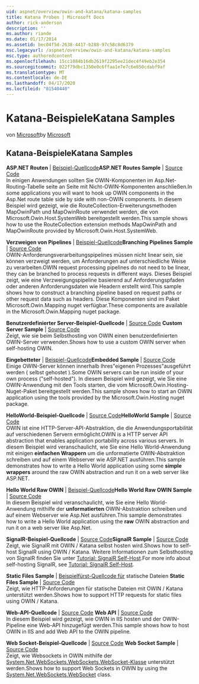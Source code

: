 ```yaml
---
uid: aspnet/overview/owin-and-katana/katana-samples
title: Katana Proben | Microsoft Docs
author: rick-anderson
description: ''
ms.author: riande
ms.date: 01/17/2014
ms.assetid: bec04f5d-2638-4417-b288-97c58c8d6379
msc.legacyurl: /aspnet/overview/owin-and-katana/katana-samples
msc.type: authoredcontent
ms.openlocfilehash: 15cc1084b16db2619f2295ee21dec4f49eb2e354
ms.sourcegitcommit: 022f79dbc1350e0c6ffaa1e7e7c6e850cdabf9af
ms.translationtype: MT
ms.contentlocale: de-DE
ms.lasthandoff: 04/17/2020
ms.locfileid: "81540440"
---
```

# <a name="katana-samples"></a><span data-ttu-id="c53c0-102">Katana-Beispiele</span><span class="sxs-lookup"><span data-stu-id="c53c0-102">Katana Samples</span></span>

<span data-ttu-id="c53c0-103">von [Microsoft](https://github.com/microsoft)</span><span class="sxs-lookup"><span data-stu-id="c53c0-103">by [Microsoft](https://github.com/microsoft)</span></span>

## <a name="katana-samples"></a><span data-ttu-id="c53c0-104">Katana-Beispiele</span><span class="sxs-lookup"><span data-stu-id="c53c0-104">Katana Samples</span></span>

<span data-ttu-id="c53c0-105">**ASP.NET Routen** | [Beispiel-Quellcode](https://github.com/aspnet/samples/tree/master/samples/aspnet/Katana/AspNetRoutes)</span><span class="sxs-lookup"><span data-stu-id="c53c0-105">**ASP.NET Routes Sample** | [Source Code](https://github.com/aspnet/samples/tree/master/samples/aspnet/Katana/AspNetRoutes)</span></span>  
<span data-ttu-id="c53c0-106">In einigen Anwendungen sollten Sie OWIN-Komponenten im Asp.Net-Routing-Tabelle seite an Seite mit Nicht-OWIN-Komponenten anschließen.</span><span class="sxs-lookup"><span data-stu-id="c53c0-106">In some applications you will want to hook up OWIN components in the Asp.Net route table side by side with non-OWIN components.</span></span> <span data-ttu-id="c53c0-107">In diesem Beispiel wird gezeigt, wie die RouteCollection-Erweiterungsmethoden MapOwinPath und MapOwinRoute verwendet werden, die von Microsoft.Owin.Host.SystemWeb bereitgestellt werden.</span><span class="sxs-lookup"><span data-stu-id="c53c0-107">This sample shows how to use the RouteCollection extension methods MapOwinPath and MapOwinRoute provided by Microsoft.Owin.Host.SystemWeb.</span></span>

<span data-ttu-id="c53c0-108">**Verzweigen von Pipelines** | [Beispiel-Quellcode](https://github.com/aspnet/samples/tree/master/samples/aspnet/Katana/BranchingPipelines)</span><span class="sxs-lookup"><span data-stu-id="c53c0-108">**Branching Pipelines Sample** | [Source Code](https://github.com/aspnet/samples/tree/master/samples/aspnet/Katana/BranchingPipelines)</span></span>  
<span data-ttu-id="c53c0-109">OWIN-Anforderungsverarbeitungspipelines müssen nicht linear sein, sie können verzweigt werden, um Anforderungen auf unterschiedliche Weise zu verarbeiten.</span><span class="sxs-lookup"><span data-stu-id="c53c0-109">OWIN request processing pipelines do not need to be linear, they can be branched to process requests in different ways.</span></span> <span data-ttu-id="c53c0-110">Dieses Beispiel zeigt, wie eine Verzweigungspipeline basierend auf Anforderungspfaden oder anderen Anforderungsdaten wie Headern erstellt wird.</span><span class="sxs-lookup"><span data-stu-id="c53c0-110">This sample shows how to construct a branching pipeline based on request paths or other request data such as headers.</span></span> <span data-ttu-id="c53c0-111">Diese Komponenten sind im Paket Microsoft.Owin.Mapping nuget verfügbar.</span><span class="sxs-lookup"><span data-stu-id="c53c0-111">These components are available in the Microsoft.Owin.Mapping nuget package.</span></span>

<span data-ttu-id="c53c0-112">**Benutzerdefinierter Server-Beispiel-Quellcode** | [Source Code](https://github.com/aspnet/samples/tree/master/samples/aspnet/Katana/CustomServer) </span><span class="sxs-lookup"><span data-stu-id="c53c0-112">**Custom Server Sample** | [Source Code](https://github.com/aspnet/samples/tree/master/samples/aspnet/Katana/CustomServer) </span></span>  
<span data-ttu-id="c53c0-113">Zeigt, wie sie beim Selbsthosting von OWIN einen benutzerdefinierten OWIN-Server verwenden.</span><span class="sxs-lookup"><span data-stu-id="c53c0-113">Shows how to use a custom OWIN server when self-hosting OWIN.</span></span>

<span data-ttu-id="c53c0-114">**Eingebetteter** | [Beispiel-Quellcode](https://github.com/aspnet/samples/tree/master/samples/aspnet/Katana/Embedded)</span><span class="sxs-lookup"><span data-stu-id="c53c0-114">**Embedded Sample** | [Source Code](https://github.com/aspnet/samples/tree/master/samples/aspnet/Katana/Embedded)</span></span>  
<span data-ttu-id="c53c0-115">Einige OWIN-Server können innerhalb Ihres&quot;eigenen Prozesses&quot;ausgeführt werden ( selbst gehostet ).</span><span class="sxs-lookup"><span data-stu-id="c53c0-115">Some OWIN servers can be run inside of your own process (&quot;self-hosted&quot;).</span></span> <span data-ttu-id="c53c0-116">In diesem Beispiel wird gezeigt, wie Sie eine OWIN-Anwendung mit den Tools starten, die vom Microsoft.Owin.Hosting-Nuget-Paket bereitgestellt werden.</span><span class="sxs-lookup"><span data-stu-id="c53c0-116">This sample shows how to start an OWIN application using the tools provided by the Microsoft.Owin.Hosting nuget package.</span></span>

<span data-ttu-id="c53c0-117">**HelloWorld-Beispiel-Quellcode** | [Source Code](https://github.com/aspnet/samples/tree/master/samples/aspnet/Katana/HelloWorld)</span><span class="sxs-lookup"><span data-stu-id="c53c0-117">**HelloWorld Sample** | [Source Code](https://github.com/aspnet/samples/tree/master/samples/aspnet/Katana/HelloWorld)</span></span>  
<span data-ttu-id="c53c0-118">OWIN ist eine HTTP-Server-API-Abstraktion, die die Anwendungsportabilität auf verschiedenen Servern ermöglicht.</span><span class="sxs-lookup"><span data-stu-id="c53c0-118">OWIN is a HTTP server API abstraction that enables application portability across various servers.</span></span> <span data-ttu-id="c53c0-119">In diesem Beispiel wird veranschaulicht, wie Sie eine Hello World-Anwendung mit einigen **einfachen Wrappern** um die unformatierte OWIN-Abstraktion schreiben und auf einem Webserver wie ASP.NET ausführen.</span><span class="sxs-lookup"><span data-stu-id="c53c0-119">This sample demonstrates how to write a Hello World application using some **simple wrappers** around the raw OWIN abstraction and run it on a web server like ASP.NET.</span></span>

<span data-ttu-id="c53c0-120">**Hello World Raw OWIN** | [Beispiel-Quellcode](https://github.com/aspnet/samples/tree/master/samples/aspnet/Katana/HelloWorldRawOwin)</span><span class="sxs-lookup"><span data-stu-id="c53c0-120">**Hello World Raw OWIN Sample** | [Source Code](https://github.com/aspnet/samples/tree/master/samples/aspnet/Katana/HelloWorldRawOwin)</span></span>  
<span data-ttu-id="c53c0-121">In diesem Beispiel wird veranschaulicht, wie Sie eine Hello World-Anwendung mithilfe der **unformatierten** OWIN-Abstraktion schreiben und auf einem Webserver wie Asp.Net ausführen.</span><span class="sxs-lookup"><span data-stu-id="c53c0-121">This sample demonstrates how to write a Hello World application using the **raw** OWIN abstraction and run it on a web server like Asp.Net.</span></span>

<span data-ttu-id="c53c0-122">**SignalR-Beispiel-Quellcode** | [Source Code](https://github.com/aspnet/samples/tree/master/samples/aspnet/Katana/SignalR)</span><span class="sxs-lookup"><span data-stu-id="c53c0-122">**SignalR Sample** | [Source Code](https://github.com/aspnet/samples/tree/master/samples/aspnet/Katana/SignalR)</span></span>  
<span data-ttu-id="c53c0-123">Zeigt, wie SignalR mit OWIN / Katana selbst hosten wird.</span><span class="sxs-lookup"><span data-stu-id="c53c0-123">Shows how to self-host SignalR using OWIN / Katana.</span></span> <span data-ttu-id="c53c0-124">Weitere Informationen zum Selbsthosting von SignalR finden Sie unter [Tutorial: SignalR Self-Host](../../../signalr/overview/deployment/tutorial-signalr-self-host.md).</span><span class="sxs-lookup"><span data-stu-id="c53c0-124">For more info about self-hosting SignalR, see [Tutorial: SignalR Self-Host](../../../signalr/overview/deployment/tutorial-signalr-self-host.md).</span></span>

<span data-ttu-id="c53c0-125">**Static Files Sample** | [Beispielfürst-Quellcode für](https://github.com/aspnet/samples/tree/master/samples/aspnet/Katana/StaticFilesSample) statische Dateien </span><span class="sxs-lookup"><span data-stu-id="c53c0-125">**Static Files Sample** | [Source Code](https://github.com/aspnet/samples/tree/master/samples/aspnet/Katana/StaticFilesSample) </span></span>  
<span data-ttu-id="c53c0-126">Zeigt, wie HTTP-Anforderungen für statische Dateien mit OWIN / Katana unterstützt werden.</span><span class="sxs-lookup"><span data-stu-id="c53c0-126">Shows how to support HTTP requests for static files using OWIN / Katana.</span></span>

<span data-ttu-id="c53c0-127">**Web-API-Quellcode** | [Source Code](https://github.com/aspnet/samples/tree/master/samples/aspnet/Katana/WebApi) </span><span class="sxs-lookup"><span data-stu-id="c53c0-127">**Web API** | [Source Code](https://github.com/aspnet/samples/tree/master/samples/aspnet/Katana/WebApi) </span></span>  
<span data-ttu-id="c53c0-128">In diesem Beispiel wird gezeigt, wie OWIN in IIS hosten und der OWIN-Pipeline eine Web-API hinzugefügt werden.</span><span class="sxs-lookup"><span data-stu-id="c53c0-128">This sample shows how to host OWIN in IIS and add Web API to the OWIN pipeline.</span></span>

<span data-ttu-id="c53c0-129">**Web Socket-Beispiel-Quellcode** | [Source Code](https://github.com/aspnet/samples/tree/master/samples/aspnet/Katana/WebSocketSample) </span><span class="sxs-lookup"><span data-stu-id="c53c0-129">**Web Socket Sample** | [Source Code](https://github.com/aspnet/samples/tree/master/samples/aspnet/Katana/WebSocketSample) </span></span>  
<span data-ttu-id="c53c0-130">Zeigt, wie Websockets in OWIN mithilfe der [System.Net.WebSockets.WebSockets.WebSocket-Klasse](https://msdn.microsoft.com/library/system.net.websockets.websocket(v=vs.110).aspx) unterstützt werden.</span><span class="sxs-lookup"><span data-stu-id="c53c0-130">Shows how to support Web Sockets in OWIN by using the [System.Net.WebSockets.WebSocket](https://msdn.microsoft.com/library/system.net.websockets.websocket(v=vs.110).aspx) class.</span></span>
